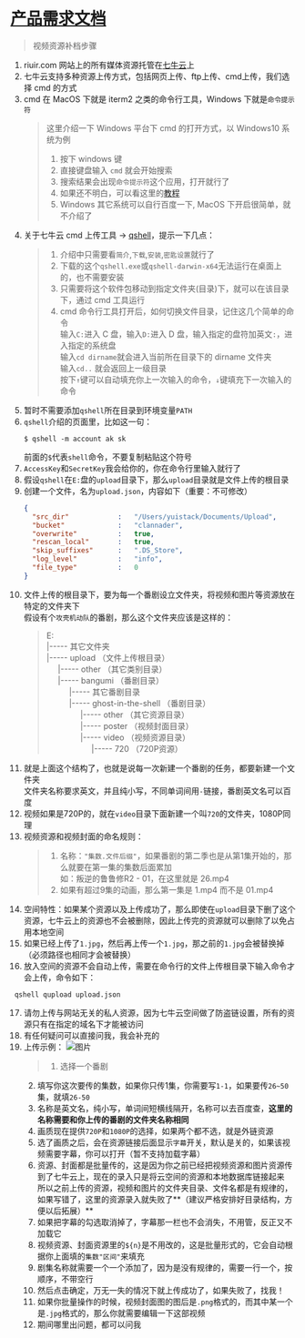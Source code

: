 # [产品需求文档](/)

> 视频资源补档步骤

1. riuir.com 网站上的所有媒体资源托管在[七牛云](https://www.qiniu.com/)上
2. 七牛云支持多种资源上传方式，包括网页上传、ftp上传、cmd上传，我们选择 cmd 的方式
3. cmd 在 MacOS 下就是 iterm2 之类的命令行工具，Windows 下就是`命令提示符`
   > 这里介绍一下 Windows 平台下 cmd 的打开方式，以 Windows10 系统为例<br />
   > 1. 按下 windows 键
   > 2. 直接键盘输入 `cmd` 就会开始搜索
   > 3. 搜索结果会出现`命令提示符`这个应用，打开就行了
   > 4. 如果还不明白，可以看这里的[教程](http://www.192ly.com/pc/win10/win10-dk-cmd.html)
   > 5. Windows 其它系统可以自行百度一下, MacOS 下开启很简单，就不介绍了
4. 关于七牛云 cmd 上传工具 -> [qshell](https://github.com/qiniu/qshell)，提示一下几点：
   > 1. 介绍中只需要看`简介`,`下载`,`安装`,`密匙设置`就行了
   > 2. 下载的这个`qshell.exe`或`qshell-darwin-x64`无法运行在桌面上的，也不需要安装
   > 3. 只需要将这个软件包移动到指定文件夹(目录)下，就可以在该目录下，通过 cmd 工具运行
   > 4. cmd 命令行工具打开后，如何切换文件目录，记住这几个简单的命令<br/>
   > 输入`C:`进入 C 盘，输入`D:`进入 D 盘，输入指定的盘符加英文`:`，进入指定的系统盘<br/>
   > 输入`cd dirname`就会进入当前所在目录下的 dirname 文件夹<br/>
   > 输入`cd..` 就会返回上一级目录<br/>
   > 按下`↑`键可以自动填充你上一次输入的命令，`↓`键填充下一次输入的命令
5. 暂时不需要添加`qshell`所在目录到环境变量`PATH`
6. `qshell`介绍的页面里，比如这一句：
    ```shell
    $ qshell -m account ak sk
    ```
    前面的`$`代表`shell`命令，不要复制粘贴这个符号
7. `AccessKey`和`SecretKey`我会给你的，你在命令行里输入就行了
8. 假设`qshell`在`E:`盘的`upload`目录下，那么`upload`目录就是文件上传的根目录
9. 创建一个文件，名为`upload.json`，内容如下（重要：不可修改）
    ``` json
    {
      "src_dir"            :   "/Users/yuistack/Documents/Upload",
      "bucket"             :   "clannader",
      "overwrite"          :   true,
      "rescan_local"       :   true,
      "skip_suffixes"      :   ".DS_Store",
      "log_level"          :   "info",
      "file_type"          :   0
    }
    ```
10. 文件上传的根目录下，要为每一个番剧设立文件夹，将视频和图片等资源放在特定的文件夹下<br/>
    假设有个`攻壳机动队`的番剧，那么这个文件夹应该是这样的：
    > E:<br/>
    > |----- 其它文件夹<br/>
    > |----- upload （文件上传根目录）<br/>
    > &nbsp;&nbsp;&nbsp;&nbsp;&nbsp;|----- other （其它类别目录）<br/>
    > &nbsp;&nbsp;&nbsp;&nbsp;&nbsp;|----- bangumi （番剧目录）<br/>
    > &nbsp;&nbsp;&nbsp;&nbsp;&nbsp;&nbsp;&nbsp;&nbsp;&nbsp;&nbsp;|----- 其它番剧目录<br/>
    > &nbsp;&nbsp;&nbsp;&nbsp;&nbsp;&nbsp;&nbsp;&nbsp;&nbsp;&nbsp;|----- ghost-in-the-shell （番剧目录）<br/>
    > &nbsp;&nbsp;&nbsp;&nbsp;&nbsp;&nbsp;&nbsp;&nbsp;&nbsp;&nbsp;&nbsp;&nbsp;&nbsp;&nbsp;&nbsp;|----- other （其它资源目录）<br/>
    > &nbsp;&nbsp;&nbsp;&nbsp;&nbsp;&nbsp;&nbsp;&nbsp;&nbsp;&nbsp;&nbsp;&nbsp;&nbsp;&nbsp;&nbsp;|----- poster （视频封面目录）<br/>
    > &nbsp;&nbsp;&nbsp;&nbsp;&nbsp;&nbsp;&nbsp;&nbsp;&nbsp;&nbsp;&nbsp;&nbsp;&nbsp;&nbsp;&nbsp;|----- video （视频资源目录） <br/>
    > &nbsp;&nbsp;&nbsp;&nbsp;&nbsp;&nbsp;&nbsp;&nbsp;&nbsp;&nbsp;&nbsp;&nbsp;&nbsp;&nbsp;&nbsp;&nbsp;&nbsp;&nbsp;&nbsp;&nbsp;|----- 720 （720P资源） <br/>
11. 就是上面这个结构了，也就是说每一次新建一个番剧的任务，都要新建一个文件夹<br/>
    文件夹名称要求英文，并且纯小写，不同单词间用`-`链接，番剧英文名可以百度
12. 视频如果是720P的，就在`video`目录下面新建一个叫`720`的文件夹，1080P同理
13. 视频资源和视频封面的命名规则：<br/>
    > 1. 名称：`"集数.文件后缀"`，如果番剧的第二季也是从第1集开始的，那么就要在第一集的集数后面累加<br/>
    > 如：叛逆的鲁鲁修R2 - 01，在这里就是 26.mp4
    > 2. 如果有超过9集的动画，那么第一集是 1.mp4 而不是 01.mp4   
14. 空间特性：如果某个资源以及上传成功了，那么即使在`upload`目录下删了这个资源，七牛云上的资源也不会被删除，因此上传完的资源就可以删除了以免占用本地空间
15. 如果已经上传了`1.jpg`，然后再上传一个`1.jpg`，那之前的`1.jpg`会被替换掉（必须路径也相同才会被替换）
16. 放入空间的资源不会自动上传，需要在命令行的文件上传根目录下输入命令才会上传，命令如下：<br/>
```shell
 qshell qupload upload.json
```
17. 请勿上传与网站无关的私人资源，因为七牛云空间做了防盗链设置，所有的资源只有在指定的域名下才能被访问
18. 有任何疑问可以直接问我，我会补充的
19. 上传示例：
    ![图片](https://cdn.riuir.com/owner/QQ20170923-112209@2x.png)
    > 1. 选择一个番剧
    2. 填写你这次要传的集数，如果你只传1集，你需要写`1-1`，如果要传`26~50`集，就填`26-50`
    3. 名称是英文名，纯小写，单词间短横线隔开，名称可以去百度查，**这里的名称需要和你上传的番剧的文件夹名称相同**
    4. 画质现在提供`720P`和`1080P`的选择，如果两个都不选，就是外链资源
    5. 选了画质之后，会在资源链接后面显示`字幕`开关，默认是关的，如果该视频需要字幕，你可以打开（暂不支持加载字幕）
    6. 资源、封面都是批量传的，这是因为你之前已经把视频资源和图片资源传到了七牛云上，现在的录入只是将云空间的资源和本地数据库链接起来<br/>
        所以之前上传的资源，视频和图片的文件夹目录、文件名都是有规律的，如果写错了，这里的资源录入就失败了**（建议严格安排好目录结构，方便以后拓展）**<br/>
    7. 如果把字幕的勾选取消掉了，字幕那一栏也不会消失，不用管，反正又不加载它
    8. 视频资源、封面资源里的`${n}`是不用改的，这是批量形式的，它会自动根据你上面填的`集数"区间"`来填充
    9. 剧集名称就需要一个一个添加了，因为是没有规律的，需要一行一个，按顺序，不带空行
    10. 然后点击确定，万无一失的情况下就上传成功了，如果失败了，找我！
    11. 如果你批量操作的时候，视频封面图的图后是`.png`格式的，而其中某一个是`.jpg`格式的，那么你就需要编辑一下这部视频
    12. 期间哪里出问题，都可以问我
        